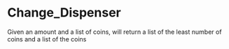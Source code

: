 # Change_Dispenser
Given an amount and a list of coins, will return a list of the least number of coins and a list of the coins
